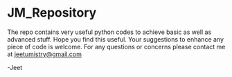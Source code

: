 # JM_Repository
The repo contains very useful python codes to achieve basic as well as advanced stuff. Hope you find this useful. Your suggestions to enhance any piece of code is welcome.
For any questions or concerns please contact me at jeetumistry@gmail.com

-Jeet
